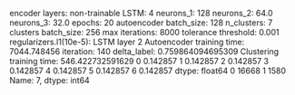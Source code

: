 encoder layers: non-trainable
LSTM: 4
neurons_1: 128
neurons_2: 64.0
neurons_3: 32.0
epochs: 20
autoencoder batch_size: 128
n_clusters: 7
clusters batch_size: 256
max iterations: 8000
tolerance threshold: 0.001
regularizers.l1(10e-5): LSTM layer 2
Autoencoder training time: 7044.748456
iteration: 140
delta_label: 0.759864094695309
Clustering training time: 546.422732591629
0    0.142857
1    0.142857
2    0.142857
3    0.142857
4    0.142857
5    0.142857
6    0.142857
dtype: float64
0    16668
1     1580
Name: 7, dtype: int64

